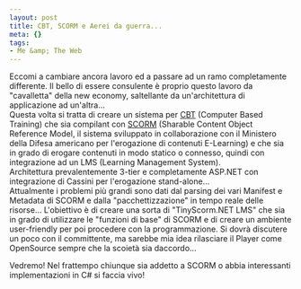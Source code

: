 ```yaml
--- 
layout: post
title: CBT, SCORM e Aerei da guerra...
meta: {}
tags: 
- Me &amp; The Web
---
```

Eccomi a cambiare ancora lavoro ed a passare ad un ramo completamente differente. Il bello di essere consulente è proprio questo lavoro da "cavalletta" della new economy, saltellante da un'architettura di applicazione ad un'altra...  
Questa volta si tratta di creare un sistema per [CBT](http://it.wikipedia.org/wiki/E-learning) (Computer Based Training) che sia compilant con [SCORM](http://www.adlnet.org/scorm/index.cfm) (Sharable Content Object Reference Model, il sistema sviluppato in collaborazione con il Ministero della Difesa americano per l'erogazione di contenuti E-Learning) e che sia in grado di erogare contenuti in modo statico o connesso, quindi con integrazione ad un LMS (Learning Management System).  
Architettura prevalentemente 3-tier e completamente ASP.NET con integrazione di Cassini per l'erogazione stand-alone...  
Attualmente i problemi più grandi sono dati dal parsing dei vari Manifest e Metadata di SCORM e dalla "pacchettizzazione" in tempo reale delle risorse... L'obiettivo è di creare una sorta di "TinyScorm.NET LMS" che sia in grado di utilizzare le "funzioni di base" di SCORM e di creare un ambiente user-friendly per poi procedere con la programmazione. Si dovrà discutere un poco con il committente, ma sarebbe mia idea rilasciare il Player come OpenSource sempre che la scoietà sia daccordo...

Vedremo! Nel frattempo chiunque sia addetto a SCORM o abbia interessanti implementazioni in C# si faccia vivo! 
